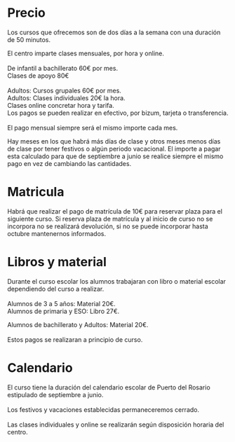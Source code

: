 # Precio

Los cursos que ofrecemos son de dos días a la semana con una duración de 50 minutos.

El centro imparte clases mensuales, por hora y online.\
\
De infantil a bachillerato 60€ por mes.\
C﻿lases de apoyo 80€\
\
Adultos: Cursos grupales 60€ por mes.\
Adultos: Clases individuales 20€ la hora.\
Clases online concretar hora y tarifa.\
Los pagos se pueden realizar en efectivo, por bizum, tarjeta o transferencia.\
\
El pago mensual siempre será el mismo importe cada mes.

Hay meses en los que habrá más días de clase y otros meses menos días de clase por tener festivos o algún periodo vacacional. El importe a pagar esta calculado para que de septiembre a junio se realice siempre el mismo pago en vez de cambiando las cantidades.

# Matricula

Habrá que realizar el pago de matrícula de 10€ para reservar plaza para el siguiente curso. Si reserva plaza de matrícula y al inicio de curso no se incorpora no se realizará devolución, si no se puede incorporar hasta octubre mantenernos informados.

# Libros y material

Durante el curso escolar los alumnos trabajaran con libro o material escolar dependiendo del curso a realizar.\
\
Alumnos de 3 a 5 años: Material 20€.\
Alumnos de primaria y ESO: Libro 27€.

Alumnos de bachillerato y Adultos: Material 20€.\
\
Estos pagos se realizaran a principio de curso.

# Calendario

El curso tiene la duración del calendario escolar de Puerto del Rosario estipulado de septiembre a junio.\
\
Los festivos y vacaciones establecidas permaneceremos cerrado.\
\
Las clases individuales y online se realizarán según disposición horaria del centro.
